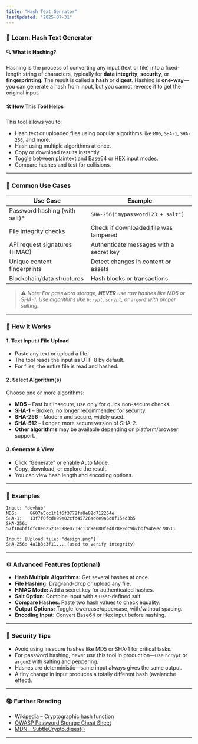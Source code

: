 ```yaml
---
title: "Hash Text Genrator"
lastUpdated: "2025-07-31"
---
```

### 📘 Learn: Hash Text Generator

#### 🔍 What is Hashing?

Hashing is the process of converting any input (text or file) into a fixed-length string of characters, typically for **data integrity**, **security**, or **fingerprinting**. The result is called a **hash** or **digest**. Hashing is **one-way**—you can generate a hash from input, but you cannot reverse it to get the original input.

#### 🛠️ How This Tool Helps

This tool allows you to:

* Hash text or uploaded files using popular algorithms like `MD5`, `SHA-1`, `SHA-256`, and more.
* Hash using multiple algorithms at once.
* Copy or download results instantly.
* Toggle between plaintext and Base64 or HEX input modes.
* Compare hashes and test for collisions.

---

### 🔐 Common Use Cases

| Use Case                       | Example                                 |
| ------------------------------ | --------------------------------------- |
| Password hashing (with salt)\* | `SHA-256("mypassword123 + salt")`       |
| File integrity checks          | Check if downloaded file was tampered   |
| API request signatures (HMAC)  | Authenticate messages with a secret key |
| Unique content fingerprints    | Detect changes in content or assets     |
| Blockchain/data structures     | Hash blocks or transactions             |

> ⚠️ *Note: For password storage, **NEVER** use raw hashes like MD5 or SHA-1. Use algorithms like `bcrypt`, `scrypt`, or `argon2` with proper salting.*

---

### 🧠 How It Works

#### 1. **Text Input / File Upload**

* Paste any text or upload a file.
* The tool reads the input as UTF-8 by default.
* For files, the entire file is read and hashed.

#### 2. **Select Algorithm(s)**

Choose one or more algorithms:

* **MD5** – Fast but insecure, use only for quick non-secure checks.
* **SHA-1** – Broken, no longer recommended for security.
* **SHA-256** – Modern and secure, widely used.
* **SHA-512** – Longer, more secure version of SHA-2.
* **Other algorithms** may be available depending on platform/browser support.

#### 3. **Generate & View**

* Click “Generate” or enable Auto Mode.
* Copy, download, or explore the result.
* You can view hash length and encoding options.

---

### 🧪 Examples

```text
Input: "devhub"
MD5:     8607a5cc1f1f6f3772fa8e82d712264e
SHA-1:   13f7f0fcde99e02cfd45726adce9a6d8f15ed3b5
SHA-256: 57f184bffdfc8e62523e598e0739c13d9e680fe4078e9dc9b7bbf94b9ed78633
```

```text
Input: [Upload file: "design.png"]
SHA-256: 4a1b8c3f11... (used to verify integrity)
```

---

### ⚙️ Advanced Features (optional)

* **Hash Multiple Algorithms:** Get several hashes at once.
* **File Hashing:** Drag-and-drop or upload any file.
* **HMAC Mode:** Add a secret key for authenticated hashes.
* **Salt Option:** Combine input with a user-defined salt.
* **Compare Hashes:** Paste two hash values to check equality.
* **Output Options:** Toggle lowercase/uppercase, with/without spacing.
* **Encoding Input:** Convert Base64 or Hex input before hashing.

---

### 🧷 Security Tips

* Avoid using insecure hashes like MD5 or SHA-1 for critical tasks.
* For password hashing, never use this tool in production—use `bcrypt` or `argon2` with salting and peppering.
* Hashes are deterministic—same input always gives the same output.
* A tiny change in input produces a totally different hash (avalanche effect).

---

### 📚 Further Reading

* [Wikipedia – Cryptographic hash function](https://en.wikipedia.org/wiki/Cryptographic_hash_function)
* [OWASP Password Storage Cheat Sheet](https://cheatsheetseries.owasp.org/cheatsheets/Password_Storage_Cheat_Sheet.html)
* [MDN – SubtleCrypto.digest()](https://developer.mozilla.org/en-US/docs/Web/API/SubtleCrypto/digest)

---

